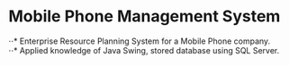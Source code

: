 # Mobile Phone Management System
⋅⋅* Enterprise Resource Planning System for a Mobile Phone company.<br />
⋅⋅* Applied knowledge of Java Swing, stored database using SQL Server.
